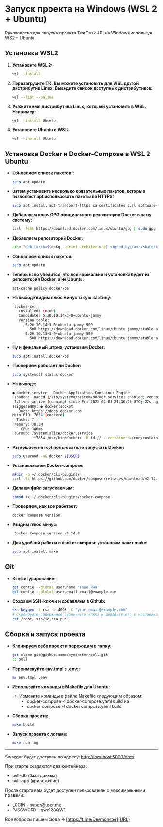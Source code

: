 # Запуск проекта на Windows (WSL 2 + Ubuntu)

Руководство для запуска проекта TestDesk API на Windows используя WS2 + Ubuntu.

## Установка WSL2

1. **Установите WSL 2:**
   ```bash
   wsl --install
2. **Перезагрузите ПК. Вы можете установить для WSL другой дистрибутив Linux. Выведите список доступных дистрибутивов:**
    ```bash
   wsl --list --online

3. **Укажите имя дистрибутива Linux, который установить в WSL. Например:**
   ```bash
   wsl --install Ubuntu
4. **Установите Ubuntu в WSL:**
   ```bash
   wsl --install Ubuntu

## Установка Docker и Docker-Compose в WSL 2 Ubuntu

- **Обновляем список пакетов:**:
    ```bash
   sudo apt update
- **Затем установите несколько обязательных пакетов, которые позволяют apt использовать пакеты по HTTPS:**
    ```bash
   sudo apt install apt-transport-https ca-certificates curl software-properties-common
- **Добавляем ключ GPG официального репозитория Docker в вашу систему:**
    ```bash
   curl -fsSL https://download.docker.com/linux/ubuntu/gpg | sudo gpg --dearmor -o /usr/share/keyrings/docker-archive-keyring.gpg
- **Добавляем репозиторий Docker:**
    ```bash
   echo "deb [arch=$(dpkg --print-architecture) signed-by=/usr/share/keyrings/docker-archive-keyring.gpg] https://download.docker.com/linux/ubuntu $(lsb_release -cs) stable" | sudo tee /etc/apt/sources.list.d/docker.list > /dev/null
- **Обновляем список пакетов:**
    ```bash
   sudo apt update
- **Теперь надо убедится, что все нормально и установка будет из репозитория Docker, а не Ubuntu:**
    ```bash
   apt-cache policy docker-ce
   
- **На выходе видим плюс минус такую картину:**
    ```bash
     docker-ce:
       Installed: (none)
       Candidate: 5:20.10.14~3-0~ubuntu-jammy
       Version table:
          5:20.10.14~3-0~ubuntu-jammy 500
            500 https://download.docker.com/linux/ubuntu jammy/stable amd64 Packages
          5:20.10.13~3-0~ubuntu-jammy 500
            500 https://download.docker.com/linux/ubuntu jammy/stable amd64 Packages

- **Ну и финальный штрих, установим Docker:**
    ```bash
   sudo apt install docker-ce
 - **Проверяем работает ли Docker:**
   ```bash
   sudo systemctl status docker
- **На выходе:**
    ```bash
  ● docker.service - Docker Application Container Engine
     Loaded: loaded (/lib/systemd/system/docker.service; enabled; vendor preset: enabled)
     Active: active (running) since Fri 2022-04-01 21:30:25 UTC; 22s ago
    TriggeredBy: ● docker.socket
       Docs: https://docs.docker.com
   Main PID: 7854 (dockerd)
      Tasks: 7
     Memory: 38.3M
        CPU: 340ms
     CGroup: /system.slice/docker.service
             └─7854 /usr/bin/dockerd -H fd:// --containerd=/run/containerd/containerd.sock

- **Разрешаем не root пользователю запускать Docker:**
   ```bash
  sudo usermod -aG docker ${USER}

- **Устанавливаем Docker-compose:**
    ```bash
    mkdir -p ~/.docker/cli-plugins/
    curl -SL https://github.com/docker/compose/releases/download/v2.14.2/docker-compose-linux-x86_64 -o ~/.docker/cli-plugins/docker-compose
- **Делаем файл запускаемым:**
    ```bash
    chmod +x ~/.docker/cli-plugins/docker-compose
- **Проверяем, как все работает:**
    ```bash
   docker compose version
- **Увидим плюс минус:**
  ```bash
   Docker Compose version v2.14.2
- **Для удобной работы с docker compose установим пакет make:**
    ```bash
    sudo apt install make

##  Git

- **Конфигурирование:**
    ```bash
    git config --global user.name "ваше имя"
    git config --global user.email email@example.com
- **Создаем SSH-ключи и добавляем в Github:**
    ```bash
    ssh-keygen -t rsa -b 4096 -C "your_email@example.com"
    # Скопируйте содержимое публичного ключа и добавьте его в настройках SSH на GitHub
    cat /root/.ssh/id_rsa.pub

## Сборка и запуск проекта

- **Клонируем себе проект и переходим в папку:**
  ```bash
  git clone git@github.com:deymonster/poll.git
  cd poll
- **Переименуйте env.tmpl в .env::**
  ```bash
  mv env.tmpl .env
- **Используйте команды в Makefile для Ubuntu:**

  - Измените команды в файле Makefile следующим образом: 
     - docker-compose -f docker-compose.yaml build на
     - docker compose -f docker compose.yaml build

- **Сборка проекта:**
    ```bash
    make build
- **Запуск проекта с логами:**
    ```bash
    make run log

***
Swagger будет доступен по адресу:
[http://localhost:5000/docs]((URL))

При старте создаются два контейнера:

 - poll-db (база данных)
 - poll-app (приложение)

После старта вам будет доступен пользователь с максимальными правами:

 - LOGIN -  super@user.me
 - PASSWORD  -  qwe123QWE



Все вопросы пишем сюда -> [https://t.me/Deymonster](URL)


